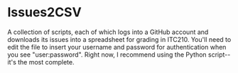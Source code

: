Issues2CSV
==========

A collection of scripts, each of which logs into a GitHub account and downloads its issues into a spreadsheet for grading in ITC210. You'll need to edit the file to insert your username and password for authentication when you see "user:password". Right now, I recommend using the Python script--it's the most complete.